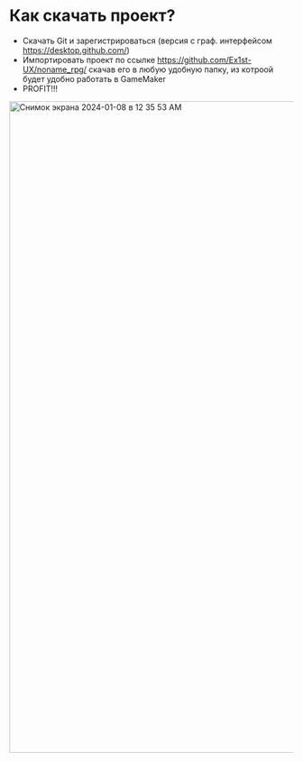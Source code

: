 # Как скачать проект?

- Скачать Git и зарегистрироваться (версия с граф. интерфейсом https://desktop.github.com/)
- Импортировать проект по ссылке https://github.com/Ex1st-UX/noname_rpg/ скачав его в любую удобную папку, из котроой будет удобно работать в GameMaker
- PROFIT!!!

<img width="1156" alt="Снимок экрана 2024-01-08 в 12 35 53 AM" src="https://github.com/Ex1st-UX/noname_rpg/assets/75377760/e6dbef13-95b7-44c2-8e9b-916998ad6805">

